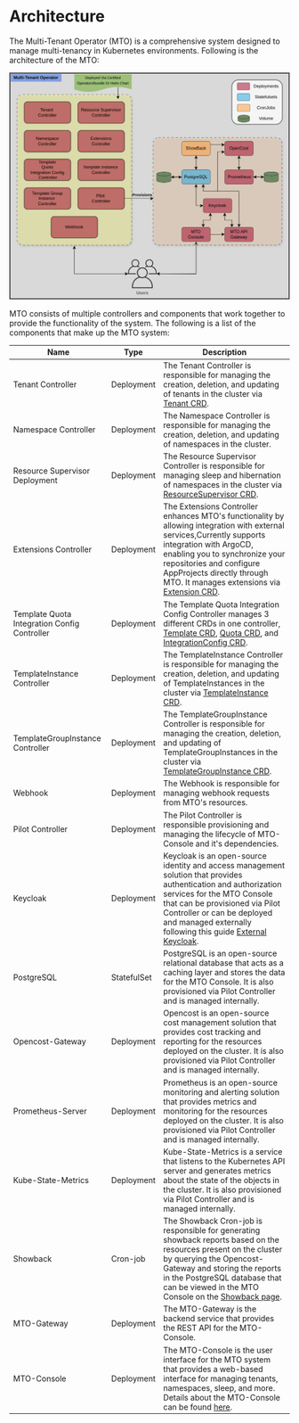 # Architecture

The Multi-Tenant Operator (MTO) is a comprehensive system designed to manage multi-tenancy in Kubernetes environments. Following is the architecture of the MTO:

![architecture](../images/architecture.png)

MTO consists of multiple controllers and components that work together to provide the functionality of the system. The following is a list of the components that make up the MTO system:

| Name | Type | Description |
|------|------|-------------|
| Tenant Controller | Deployment | The Tenant Controller is responsible for managing the creation, deletion, and updating of tenants in the cluster via [Tenant CRD](../crds-api-reference/tenant.md). |
| Namespace Controller | Deployment | The Namespace Controller is responsible for managing the creation, deletion, and updating of namespaces in the cluster. |
| Resource Supervisor Deployment | Deployment | The Resource Supervisor Controller is responsible for managing sleep and hibernation of namespaces in the cluster via [ResourceSupervisor CRD](../crds-api-reference/resource-supervisor.md). |
| Extensions Controller | Deployment | The Extensions Controller enhances MTO's functionality by allowing integration with external services,Currently supports integration with ArgoCD, enabling you to synchronize your repositories and configure AppProjects directly through MTO. It manages extensions via [Extension CRD](../crds-api-reference/extensions.md). |
| Template Quota Integration Config Controller | Deployment | The Template Quota Integration Config Controller manages 3 different CRDs in one controller, [Template CRD](../crds-api-reference/template.md), [Quota CRD](../crds-api-reference/quota.md), and [IntegrationConfig CRD](../crds-api-reference/integration-config.md). |
| TemplateInstance Controller | Deployment | The TemplateInstance Controller is responsible for managing the creation, deletion, and updating of TemplateInstances in the cluster via [TemplateInstance CRD](../crds-api-reference/template-instance.md). |
| TemplateGroupInstance Controller | Deployment | The TemplateGroupInstance Controller is responsible for managing the creation, deletion, and updating of TemplateGroupInstances in the cluster via [TemplateGroupInstance CRD](../crds-api-reference/template-group-instance.md). |
| Webhook | Deployment | The Webhook is responsible for managing webhook requests from MTO's resources. |
| Pilot Controller | Deployment | The Pilot Controller is responsible provisioning and managing the lifecycle of MTO-Console and it's dependencies. |
| Keycloak | Deployment | Keycloak is an open-source identity and access management solution that provides authentication and authorization services for the MTO Console that can be provisioned via Pilot Controller or can be deployed and managed externally following this guide [External Keycloak](../how-to-guides/integrating-external-keycloak.md). |
| PostgreSQL | StatefulSet | PostgreSQL is an open-source relational database that acts as a caching layer and stores the data for the MTO Console. It is also provisioned via Pilot Controller and is managed internally. |
| Opencost-Gateway | Deployment | Opencost is an open-source cost management solution that provides cost tracking and reporting for the resources deployed on the cluster. It is also provisioned via Pilot Controller and is managed internally. |
| Prometheus-Server | Deployment | Prometheus is an open-source monitoring and alerting solution that provides metrics and monitoring for the resources deployed on the cluster. It is also provisioned via Pilot Controller and is managed internally. |
| Kube-State-Metrics | Deployment | Kube-State-Metrics is a service that listens to the Kubernetes API server and generates metrics about the state of the objects in the cluster. It is also provisioned via Pilot Controller and is managed internally. |
| Showback | Cron-job | The Showback Cron-job is responsible for generating showback reports based on the resources present on the cluster by querying the Opencost-Gateway and storing the reports in the PostgreSQL database that can be viewed in the MTO Console on the [Showback page](../console/showback.md). |
| MTO-Gateway | Deployment | The MTO-Gateway is the backend service that provides the REST API for the MTO-Console. |
| MTO-Console | Deployment | The MTO-Console is the user interface for the MTO system that provides a web-based interface for managing tenants, namespaces, sleep, and more. Details about the MTO-Console can be found [here](../explanation/console.md). |
